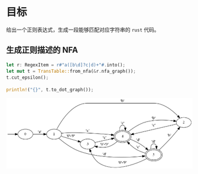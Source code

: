 # 目标
给出一个正则表达式，生成一段能够匹配对应字符串的 `rust` 代码。

## 生成正则描述的 NFA
```rust
let r: RegexItem = r#"a([b\d]?c|d)+"#.into();
let mut t = TransTable::from_nfa(&r.nfa_graph());
t.cut_epsilon();

println!("{}", t.to_dot_graph());
```

![regex-nfa](https://github.com/sbwtw/regex-gen/blob/master/graphviz.png)
